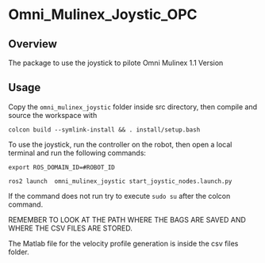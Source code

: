 # Omni_Mulinex_Joystic_OPC

## Overview
The package to use the joystick to pilote Omni Mulinex 1.1 Version

## Usage
Copy the `omni_mulinex_joystic` folder inside src directory, then compile and source the workspace with
```shell
colcon build --symlink-install && . install/setup.bash
```

To use the joystick, run the controller on the robot, then open a local terminal and run the following commands:
```shell
export ROS_DOMAIN_ID=#ROBOT_ID
```
```shell
ros2 launch  omni_mulinex_joystic start_joystic_nodes.launch.py
```
If the command does not run try to execute  `sudo su` after the colcon command. 

REMEMBER TO LOOK AT THE PATH WHERE THE BAGS ARE SAVED AND WHERE THE CSV FILES ARE STORED.

The Matlab file for the velocity profile generation is inside the csv files folder.